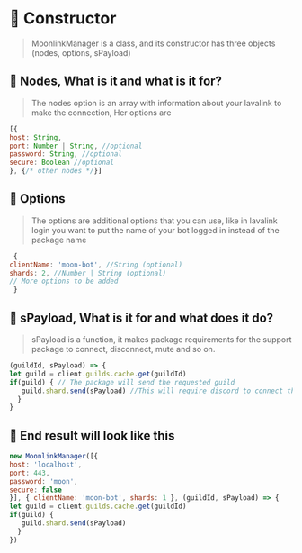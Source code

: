 # 🎯 Constructor
> MoonlinkManager is a class, and its constructor has three objects (nodes, options, sPayload)
## 🌋 Nodes, What is it and what is it for?
> The nodes option is an array with information about your lavalink to make the connection, Her options are
```javascript
[{
host: String,
port: Number | String, //optional
password: String, //optional
secure: Boolean //optional
}, {/* other nodes */}]
```
## 📍 Options
> The options are additional options that you can use, like in lavalink login you want to put the name of your bot logged in instead of the package name
```javascript
 { 
clientName: 'moon-bot', //String (optional)
shards: 2, //Number | String (optional)
// More options to be added 
 }
```
## 📎 sPayload, What is it for and what does it do?
> sPayload is a function, it makes package requirements for the support package to connect, disconnect, mute and so on.
```javascript
(guildId, sPayload) => {
let guild = client.guilds.cache.get(guildId)
if(guild) { // The package will send the requested guild
   guild.shard.send(sPayload) //This will require discord to connect the bot to the voice channel
  }
}
```
## 🎒 End result will look like this
```javascript
new MoonlinkManager([{
host: 'localhost',
port: 443,
password: 'moon',
secure: false
}], { clientName: 'moon-bot', shards: 1 }, (guildId, sPayload) => {
let guild = client.guilds.cache.get(guildId)
if(guild) { 
   guild.shard.send(sPayload) 
  }
})
```
